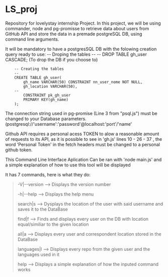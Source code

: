 # LS_proj
Repository for lovelystay internship Project.
In this project, we will be using commander, node and pg-promisse to 
retrieve data about users from GitHub API and store the data in a premade postgreSQL DB, using command line arguments.

It will be mandatory to have a postgresSQL DB with the folowing creation query ready to use:
		-- Droping the tables
		--
		-- DROP TABLE gh_user CASCADE; (To drop the DB if you choose to)

		-- Creating the tables
		--
		CREATE TABLE gh_user(
		    gh_name VARCHAR(50) CONSTRAINT nn_user_nome NOT NULL,
		    gh_location VARCHAR(50),
		--    
		    CONSTRAINT pk_gh_user
		    PRIMARY KEY(gh_name)
		);

The connection string used in pg-promise (Line 3 from "psql.js") must be changed to your Database parameters. (postgresql://'username':'password'@localhost:'port'/'name'

Github API requires a personal acess TOKEN to alow a reasonable amount of requests to its API, as it is possible to see in 'gh.js' lines 10 - 26 - 37 , the word 'Personal Token' in the fetch headers must be changed to a personal github token.


This Command Line Interface Aplication Can be ran with 'node main.js' and a simple explanation of how to use this tool will be displayed

It has 7 commands, here is what they do:

>
>	-V|--version 	--> Displays the version number
>	
>	-h|--help	--> Displays the help menu
>	
>	search|s <username> 	--> Dysplays the location of the user with said username and saves it to the DataBase
>	
>	find|f		--> Finds and displays every user on the DB with location equal/similiar to the given location
>	
>	all|a	--> Displays every user and correspondent location stored in the DataBase
>	
>	languages|l <username>	--> Displays every repo from the given user and the languages used in it
>	
>	help <command>	--> Displays a simple explanation of how the inputed command works
>	


